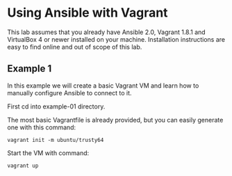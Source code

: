 # Using Ansible with Vagrant

This lab assumes that you already have Ansible 2.0, Vagrant 1.8.1 and VirtualBox 4 or newer installed on your machine. Installation instructions are easy to find online and out of scope of this lab.

## Example 1

In this example we will create a basic Vagrant VM and learn how to manually configure Ansible to connect to it.

First cd into example-01 directory.

The most basic Vagrantfile is already provided, but you can easily generate one with this command:

    vagrant init -m ubuntu/trusty64

Start the VM with command:

    vagrant up
